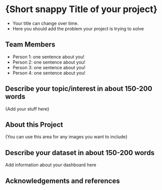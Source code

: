# {Short snappy Title of your project}

- Your title can change over time.
- Here you should add the problem your project is trying to solve

## Team Members

- Person 1: one sentence about you!
- Person 2: one sentence about you!
- Person 3: one sentence about you!
- Person 4: one sentence about you!

## Describe your topic/interest in about 150-200 words

{Add your stuff here}

## About this Project

{You can use this area for any images you want to include}

## Describe your dataset in about 150-200 words

Add information about your dashboard here

## Acknowledgements and references 

